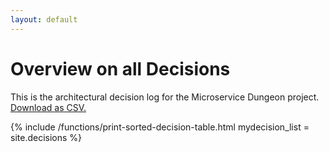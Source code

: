 ```yaml
---
layout: default
---
```


<h1>Overview on all Decisions</h1>

This is the architectural decision log for the Microservice Dungeon project. <a target="_blank" type="application/csv" charset="UTF-8
" href="{{site.baseurl}}/all_decisions.csv">Download as CSV.</a>


{% include /functions/print-sorted-decision-table.html mydecision_list = site.decisions %}
